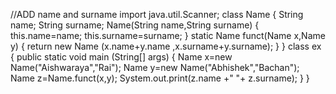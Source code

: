 //ADD name and surname
import java.util.Scanner;
 class Name
{
   String name;
   String surname;
  Name(String name,String surname)
    {
        this.name=name;
        this.surname=surname;
    }
   static Name funct(Name x,Name y)
   {
        return new Name (x.name+y.name ,x.surname+y.surname);
    }
}
    class ex
    {
        public static void main (String[] args) 
        {
            Name x=new Name("Aishwaraya","Rai");
            Name y=new Name("Abhishek","Bachan");
           Name z=Name.funct(x,y);
            System.out.print(z.name +" "+ z.surname);
        }
    }
